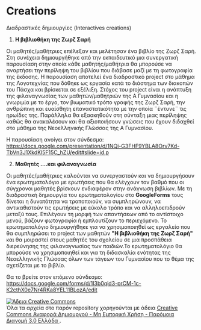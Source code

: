 # Creations
Διαδραστικές δημιουργίες (Interactives creations)

1. **Η βιβλιοθήκη της Ζωρζ Σαρή**

Οι μαθητές/μαθήτριες επέλεξαν και μελέτησαν ένα βιβλίο της Ζωρζ Σαρή. Στη συνέχεια δημιουργήθηκε από την εκπαιδευτικό μια συνεργατική παρουσίαση στην οποία κάθε μαθητής/μαθήτρια θα μπορούσε να αναρτήσει την περίληψη του βιβλίου που διάβασε μαζί με τη φωτογραφία της έκδοσης. Η παρουσίαση αποτελεί ένα διαδραστικό project στο μάθημα της Λογοτεχνίας που δόθηκε ως εργασία κατά το διάστημα των διακοπών του Πάσχα και βρίσκεται σε εξέλιξη. Στόχος του project είναι η ανάπτυξη της φιλαναγνωσίας των μαθητών/μαθητριών της Α Γυμνασίου και η γνωριμία με το έργο, τον βιωματικό τρόπο γραφής της Ζωρζ Σαρή, την ανθρώπινη και ευαίσθητη επαναστατικότητα  με την οποία ¨έντυνε¨ τις ηρωίδες της. Παράλληλα θα εξασκηθούν στη σύνταξη μιας περίληψης  καθώς θα ανακαλέσουν και θα αξιοποιήσουν γνώσεις που έχουν διδαχθεί στο μάθημα της Νεοελληνικής Γλώσσας της Α Γυμνασίου.

Η παρουσίαση ανοίγει στον σύνδεσμο: https://docs.google.com/presentation/d/1NQi-G3FHF9YBLA8Orv7Kd-TbVn3J1XkdKl5F15C_hZU/edit#slide=id.p
 
2. **Μαθητές ....και φιλαναγνωσία**
   
Οι μαθητές/μαθήτριες καλούνται να συνεργαστούν και να δημιουργήσουν ένα ερωτηματολόγιο με ερωτήσεις που θα ελέγχουν τον βαθμό που οι σύγχρονοι μαθητές βρίσκουν ενδιαφέρον στην ανάγνωση βιβλίων. Με τη διαδραστική δημιουργία του ερωτηματολογίου στο  **GoogleForms** τους δίνεται η δυνατότητα να τροποποιούν, να συμπληρώνουν, να αντικαθιστούν τις ερωτήσεις με εύκολο τρόπο και να αλληλοεπιδρούν μεταξύ τους. Επιλέγουν τη μορφή των απαντήσεων από το αντίστοιχο μενού, βάζουν φωτογραφία ή εμπλουτίζουν το περιεχόμενο. Το ερωτηματολόγιο δημιουργήθηκε για να χρησιμοποιηθεί ως εργαλείο που θα συμπληρώσει το project των μαθητών  **"Η βιβλιοθήκη της Ζωρζ Σαρή"** και θα μοιραστεί στους μαθητές του σχολείου σε μια προσπάθεια διερεύνησης της φιλαναγνωσίας των παιδιών.Το ερωτηματολόγιο θα μπορούσε να χρησιμοποιηθεί και για τη διδασκαλία ενότητας της Νεοελληνικής Γλώσσας όλων των τάγεων του Γυμνασίου που το θέμα της σχετίζεται με το βιβλίο. 

Θα το βρείτε στον επόμενο σύνδεσμο: https://docs.google.com/forms/d/1I3b0qid3-prCM-1c-K2cthX0e7Nr4RKa8YEL11BLozA/edit

<a rel="license" href="http://creativecommons.org/licenses/by-nc-sa/3.0/gr/"><img alt="Άδεια Creative Commons" style="border-width:0" src="https://i.creativecommons.org/l/by-nc-sa/3.0/gr/88x31.png" /></a><br />Όλα τα αρχεία στο παρόν repository χορηγούνται με άδεια <a rel="license" href="http://creativecommons.org/licenses/by-nc-sa/3.0/gr/">Creative Commons Αναφορά Δημιουργού - Μη Εμπορική Χρήση - Παρόμοια Διανομή 3.0 Ελλάδα </a>.
